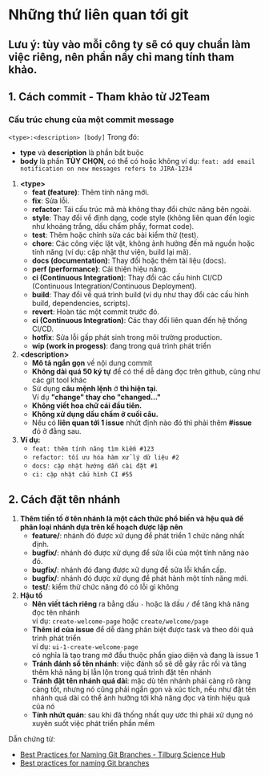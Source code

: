 # Những thứ liên quan tới git 
## Lưu ý: tùy vào mỗi công ty sẽ có quy chuẩn làm việc riêng, nên phần nầy chỉ mang tính tham khảo.
## 1. Cách commit - Tham khảo từ J2Team
### **Cấu trúc chung của một commit message**
```<type>:<description> [body]```
Trong đó: 
- **type** và **description** là phần bắt buộc 
- **body** là phần **TÙY CHỌN**, có thể có hoặc không
ví dụ: 
```feat: add email notification on new messages refers to JIRA-1234```
1. **\<type\>**
    - **feat (feature)**: Thêm tính năng mới.
    - **fix**: Sửa lỗi.
    - **refactor**: Tái cấu trúc mã mà không thay đổi chức năng bên ngoài.
    - **style**: Thay đổi về định dạng, code style (không liên quan đến logic như khoảng trắng, dấu chấm phẩy, format code).
    - **test**: Thêm hoặc chỉnh sửa các bài kiểm thử (test).
    - **chore**: Các công việc lặt vặt, không ảnh hưởng đến mã nguồn hoặc tính năng (ví dụ: cập nhật thư viện, build lại mã).
    - **docs (documentation)**: Thay đổi hoặc thêm tài liệu (docs).
    - **perf (performance)**: Cải thiện hiệu năng.
    - **ci (Continuous Integration)**: Thay đổi các cấu hình CI/CD (Continuous Integration/Continuous Deployment).
    - **build**: Thay đổi về quá trình build (ví dụ như thay đổi các cấu hình build, dependencies, scripts).
    - **revert**: Hoàn tác một commit trước đó.
    - **ci (Continuous Integration)**: Các thay đổi liên quan đến hệ thống CI/CD.
    - **hotfix**: Sửa lỗi gấp phát sinh trong môi trường production.
    - **wip (work in progess)**: đang trong quá trình phát triển
2. **\<description\>**
    - **Mô tả ngắn gọn** về nội dung commit
    - **Không dài quá 50 ký tự** để có thể dễ dàng đọc trên github, cũng như các git tool khác 
    - Sử dụng **câu mệnh lệnh** ở **thì hiện tại**.<br>
Ví dụ **"change" thay cho "changed..."**
    - **Không viết hoa chữ cái đầu tiên.**
    - **Không xử dụng dấu chấm ở cuối câu.**
    - Nếu có **liên quan tới 1 issue** nhứt định nào đó thì phải thêm **#issue** đó ở đằng sau.
3. **Ví dụ:**
    - ```feat: thêm tính năng tìm kiếm #123```
    - ```refactor: tối ưu hóa hàm xử lý dữ liệu #2```
    - ```docs: cập nhật hướng dẫn cài đặt #1```
    - ```ci: cập nhật cấu hình CI #55```

## 2. Cách đặt tên nhánh
1. **Thêm tiền tố ở tên nhánh là một cách thức phổ biến và hệu quả để phân loại nhánh dựa trên kế hoạch được lập nên**
   - **feature/**: nhánh đó được xử dụng để phát triển 1 chức năng nhất định.
   - **bugfix/**: nhánh đó được xử dụng để sửa lỗi của một tính năng nào đó.
   - **bugfix/**: nhánh đó đang được xử dụng để sửa lỗi khẩn cấp.
   - **bugfix/**: nhánh đó được xử dụng để phát hành một tính năng mới.
   - **test/**: kiểm thử chức năng đó có lỗi gì không
2. **Hậu tố**
   - **Nên viết tách riêng** ra bằng dấu ```-``` hoặc là dấu ```/``` để tăng khả năng đọc tên nhánh <br>
     ví dụ: ```create-welcome-page``` hoặc ```create/welcome/page```
   - **Thêm id của issue** để dễ dàng phân biệt được task và theo dõi quá trình phát triển<br>
     ví dụ: ```ui-1-create-welcome-page```<br>
     có nghĩa là tạo trang mở đầu thuộc phần giao diện và đang là issue 1
   - **Tránh đánh số tên nhánh**: việc đánh số sẽ dễ gây rắc rối và tăng thêm khả năng bị lẫn lộn trong quá trình đặt tên nhánh
   - **Tránh đặt tên nhánh quá dài**: mặc dù tên nhánh phải càng rõ ràng càng tốt, nhưng nó cũng phải ngắn gọn và xúc tích, nếu như đặt tên nhánh quá dài có thể ảnh hưởng tới khả năng đọc và tính hiệu quả của nó
   - **Tính nhứt quán**: sau khi đã thống nhất quy ước thì phải xử dụng nó xuyên suốt việc phát triển phần mềm
  
Dẫn chứng từ:
- [Best Practices for Naming Git Branches   - Tilburg Science Hub](https://tilburgsciencehub.com/topics/automation/version-control/advanced-git/naming-git-branches/)
- [Best practices for naming Git branches](https://graphite.dev/guides/git-branch-naming-conventions)
